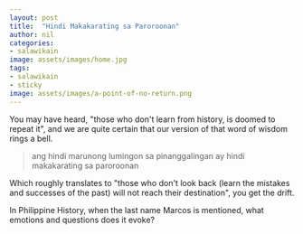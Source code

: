 ```yaml
---
layout: post
title:  "Hindi Makakarating sa Paroroonan"
author: nil
categories:
- salawikain
image: assets/images/home.jpg
tags:
- salawikain
- sticky
image: assets/images/a-point-of-no-return.png
---
```


You may have heard, "those who don't learn from history, is doomed to repeat it", and we are quite certain that our version of that word of wisdom rings a bell. 

> ang hindi marunong lumingon sa pinanggalingan ay hindi makakarating sa paroroonan

Which roughly translates to "those who don't look back (learn the mistakes and successes of the past) will not reach their destination", you get the drift.

In Philippine History, when the last name Marcos is mentioned, what emotions and questions does it evoke?




